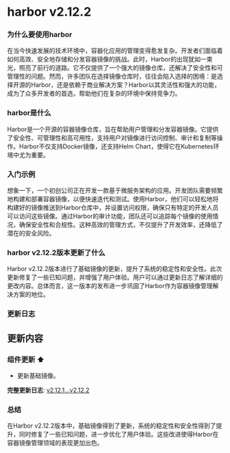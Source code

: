 # harbor v2.12.2
### 为什么要使用harbor

在当今快速发展的技术环境中，容器化应用的管理变得愈发复杂。开发者们面临着如何高效、安全地存储和分发容器镜像的挑战。此时，Harbor的出现犹如一束光，照亮了前行的道路。它不仅提供了一个强大的镜像仓库，还解决了安全性和可管理性的问题。然而，许多团队在选择镜像仓库时，往往会陷入选择的困境：是选择开源的Harbor，还是依赖于商业解决方案？Harbor以其灵活性和强大的功能，成为了众多开发者的首选，帮助他们在复杂的环境中保持竞争力。

### harbor是什么

Harbor是一个开源的容器镜像仓库，旨在帮助用户管理和分发容器镜像。它提供了安全性、可管理性和高可用性，支持用户对镜像进行访问控制、审计和复制等操作。Harbor不仅支持Docker镜像，还支持Helm Chart，使得它在Kubernetes环境中尤为重要。

### 入门示例

想象一下，一个初创公司正在开发一款基于微服务架构的应用。开发团队需要频繁地构建和部署容器镜像，以便快速迭代和测试。使用Harbor，他们可以轻松地将构建好的镜像推送到Harbor仓库中，并设置访问权限，确保只有特定的开发人员可以访问这些镜像。通过Harbor的审计功能，团队还可以追踪每个镜像的使用情况，确保安全性和合规性。这种高效的管理方式，不仅提升了开发效率，还降低了潜在的安全风险。

### harbor v2.12.2版本更新了什么

Harbor v2.12.2版本进行了基础镜像的更新，提升了系统的稳定性和安全性。此次更新修复了一些已知问题，并增强了用户体验。用户可以通过更新日志了解详细的更改内容。总体而言，这一版本的发布进一步巩固了Harbor作为容器镜像管理解决方案的地位。

### 更新日志

## 更新内容

### 组件更新 ⬆️
- 更新基础镜像。

**完整更新日志**: [v2.12.1...v2.12.2](https://github.com/goharbor/harbor/compare/v2.12.1...v2.12.2)

### 总结

在Harbor v2.12.2版本中，基础镜像得到了更新，系统的稳定性和安全性得到了提升，同时修复了一些已知问题，进一步优化了用户体验。这些改进使得Harbor在容器镜像管理领域的表现更加出色。